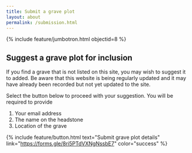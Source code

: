 ```yaml
---
title: Submit a grave plot
layout: about
permalink: /submission.html
---
```


{% include feature/jumbotron.html objectid=8 %}

## Suggest a grave plot for inclusion
If you find a grave that is not listed on this site, you may wish to suggest it to added.
Be aware that this website is being regularly updated and it may have already been recorded but not yet updated to the site.

Select the button  below to proceed with your suggestion.
You will be required to provide
1. Your email address
2. The name on the headstone
3. Location of the grave


{% include feature/button.html text="Submit grave plot details" link="https://forms.gle/8ri5PTdVXNgNssbE7" color="success" %}
